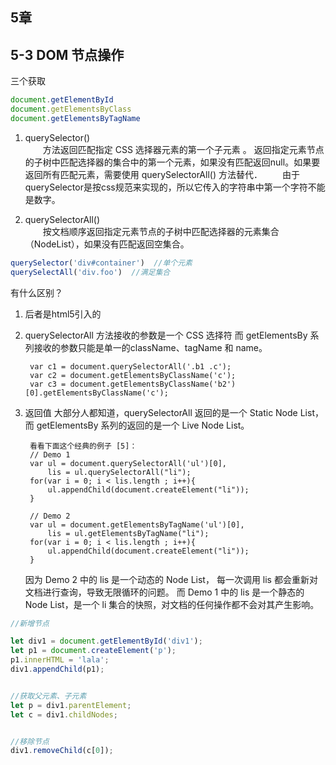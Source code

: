 ## 5章

## 5-3 DOM 节点操作

三个获取

```javascript
document.getElementById
document.getElementsByClass
document.getElementsByTagName
```

1. querySelector()	
　　方法返回匹配指定 CSS 选择器元素的第一个子元素 。 返回指定元素节点的子树中匹配选择器的集合中的第一个元素，如果没有匹配返回null。如果要返回所有匹配元素，需要使用 querySelectorAll() 方法替代．
　　由于querySelector是按css规范来实现的，所以它传入的字符串中第一个字符不能是数字。
　　

2. querySelectorAll()		
　　按文档顺序返回指定元素节点的子树中匹配选择器的元素集合（NodeList），如果没有匹配返回空集合。


```javascript
querySelector('div#container')  //单个元素
querySelectAll('div.foo')  //满足集合
```

有什么区别？
	
1. 后者是html5引入的
	
2. querySelectorAll 方法接收的参数是一个 CSS 选择符
	   而 getElementsBy 系列接收的参数只能是单一的className、tagName 和 name。

		var c1 = document.querySelectorAll('.b1 .c');
		var c2 = document.getElementsByClassName('c');
		var c3 = document.getElementsByClassName('b2')[0].getElementsByClassName('c');
	
3. 返回值
	大部分人都知道，querySelectorAll 返回的是一个 Static Node List，而 getElementsBy 系列的返回的是一个 Live Node List。
	
		看看下面这个经典的例子 [5]：
		// Demo 1
		var ul = document.querySelectorAll('ul')[0],
		    lis = ul.querySelectorAll("li");
		for(var i = 0; i < lis.length ; i++){
		    ul.appendChild(document.createElement("li"));
		}
		
		// Demo 2
		var ul = document.getElementsByTagName('ul')[0], 
		    lis = ul.getElementsByTagName("li"); 
		for(var i = 0; i < lis.length ; i++){
		    ul.appendChild(document.createElement("li")); 
		}
	因为 Demo 2 中的 lis 是一个动态的 Node List， 每一次调用 lis 都会重新对文档进行查询，导致无限循环的问题。
	而 Demo 1 中的 lis 是一个静态的 Node List，是一个 li 集合的快照，对文档的任何操作都不会对其产生影响。







```javascript
//新增节点

let div1 = document.getElementById('div1');
let p1 = document.createElement('p');
p1.innerHTML = 'lala';
div1.appendChild(p1);


//获取父元素、子元素
let p = div1.parentElement;
let c = div1.childNodes;


//移除节点
div1.removeChild(c[0]);
```

